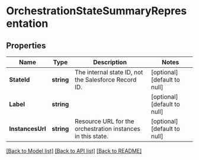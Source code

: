 # OrchestrationStateSummaryRepresentation

## Properties
Name | Type | Description | Notes
------------ | ------------- | ------------- | -------------
**StateId** | **string** | The internal state ID, not the Salesforce Record ID. | [optional] [default to null]
**Label** | **string** |  | [optional] [default to null]
**InstancesUrl** | **string** | Resource URL for the orchestration instances in this state. | [optional] [default to null]

[[Back to Model list]](../README.md#documentation-for-models) [[Back to API list]](../README.md#documentation-for-api-endpoints) [[Back to README]](../README.md)


